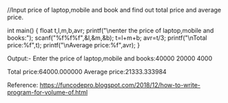//Input price of laptop,mobile and book and find out total price and average price.

int main()
{
    float t,l,m,b,avr;
    printf("\nenter the price of laptop,mobile and books:");
    scanf("%f%f%f",&l,&m,&b);
    t=l+m+b;
    avr=t/3;
    printf("\nTotal price:%f",t);
    printf("\nAverage price:%f",avr);
}


Output:-
Enter the price of laptop,mobile and books:40000
20000
4000

Total price:64000.000000
Average price:21333.333984


Reference:
https://funcodepro.blogspot.com/2018/12/how-to-write-program-for-volume-of.html
